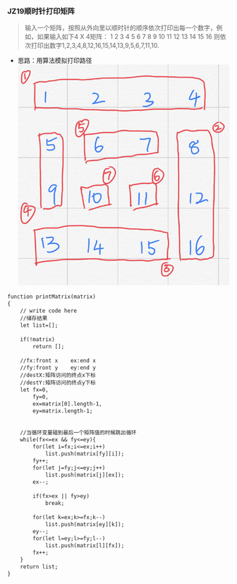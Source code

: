 ### JZ19顺时针打印矩阵
> 输入一个矩阵，按照从外向里以顺时针的顺序依次打印出每一个数字，例如，如果输入如下4 X 4矩阵： 1 2 3 4 5 6 7 8 9 10 11 12 13 14 15 16 则依次打印出数字1,2,3,4,8,12,16,15,14,13,9,5,6,7,11,10.

- 思路：用算法模拟打印路径  
![Alt](../剑指offer/img-ref-0.png)

```
function printMatrix(matrix)
{
    // write code here
    //储存结果
    let list=[];
    
    if(!matrix)
        return [];
    
    //fx:front x    ex:end x
    //fy:front y    ey:end y
    //destX:矩阵访问的终点x下标
    //destY:矩阵访问的终点y下标
    let fx=0,
        fy=0,
        ex=matrix[0].length-1,
        ey=matrix.length-1;
    
    
    //当循环变量碰到最后一个矩阵值的时候跳出循环
    while(fx<=ex && fy<=ey){
        for(let i=fx;i<=ex;i++)
            list.push(matrix[fy][i]);
        fy++;
        for(let j=fy;j<=ey;j++)
            list.push(matrix[j][ex]);
        ex--;
        
        if(fx>ex || fy>ey)
            break;
        
        for(let k=ex;k>=fx;k--)
            list.push(matrix[ey][k]);
        ey--;
        for(let l=ey;l>=fy;l--)
            list.push(matrix[l][fx]);
        fx++;
    }
    return list;
}
```
